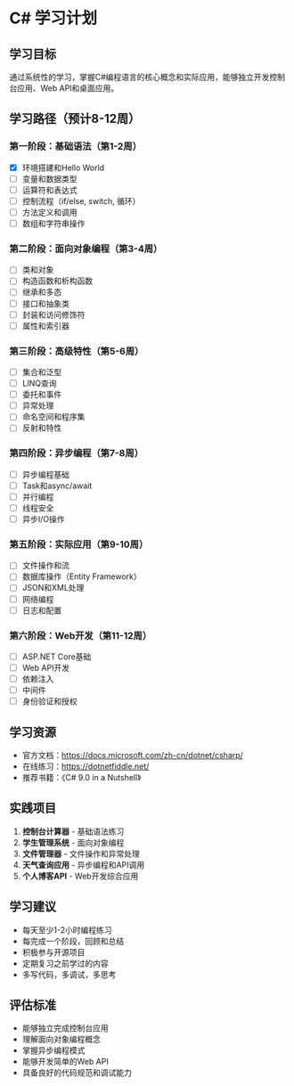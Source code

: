 # C# 学习计划

## 学习目标
通过系统性的学习，掌握C#编程语言的核心概念和实际应用，能够独立开发控制台应用、Web API和桌面应用。

## 学习路径（预计8-12周）

### 第一阶段：基础语法（第1-2周）
- [x] 环境搭建和Hello World
- [ ] 变量和数据类型
- [ ] 运算符和表达式
- [ ] 控制流程（if/else, switch, 循环）
- [ ] 方法定义和调用
- [ ] 数组和字符串操作

### 第二阶段：面向对象编程（第3-4周）
- [ ] 类和对象
- [ ] 构造函数和析构函数
- [ ] 继承和多态
- [ ] 接口和抽象类
- [ ] 封装和访问修饰符
- [ ] 属性和索引器

### 第三阶段：高级特性（第5-6周）
- [ ] 集合和泛型
- [ ] LINQ查询
- [ ] 委托和事件
- [ ] 异常处理
- [ ] 命名空间和程序集
- [ ] 反射和特性

### 第四阶段：异步编程（第7-8周）
- [ ] 异步编程基础
- [ ] Task和async/await
- [ ] 并行编程
- [ ] 线程安全
- [ ] 异步I/O操作

### 第五阶段：实际应用（第9-10周）
- [ ] 文件操作和流
- [ ] 数据库操作（Entity Framework）
- [ ] JSON和XML处理
- [ ] 网络编程
- [ ] 日志和配置

### 第六阶段：Web开发（第11-12周）
- [ ] ASP.NET Core基础
- [ ] Web API开发
- [ ] 依赖注入
- [ ] 中间件
- [ ] 身份验证和授权

## 学习资源
- 官方文档：https://docs.microsoft.com/zh-cn/dotnet/csharp/
- 在线练习：https://dotnetfiddle.net/
- 推荐书籍：《C# 9.0 in a Nutshell》

## 实践项目
1. **控制台计算器** - 基础语法练习
2. **学生管理系统** - 面向对象编程
3. **文件管理器** - 文件操作和异常处理
4. **天气查询应用** - 异步编程和API调用
5. **个人博客API** - Web开发综合应用

## 学习建议
- 每天至少1-2小时编程练习
- 每完成一个阶段，回顾和总结
- 积极参与开源项目
- 定期复习之前学过的内容
- 多写代码，多调试，多思考

## 评估标准
- 能够独立完成控制台应用
- 理解面向对象编程概念
- 掌握异步编程模式
- 能够开发简单的Web API
- 具备良好的代码规范和调试能力
